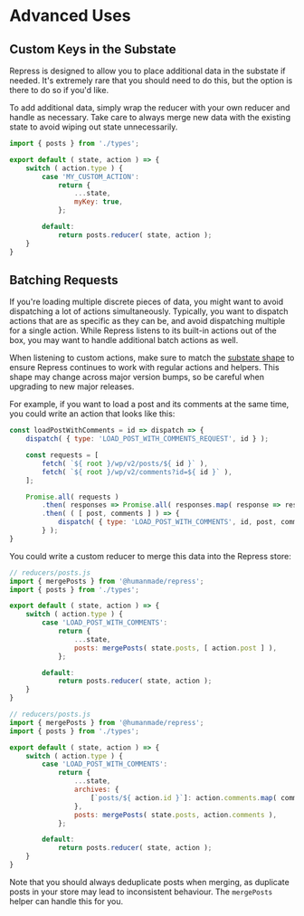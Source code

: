 # Advanced Uses

## Custom Keys in the Substate

Repress is designed to allow you to place additional data in the substate if needed. It's extremely rare that you should need to do this, but the option is there to do so if you'd like.

To add additional data, simply wrap the reducer with your own reducer and handle as necessary. Take care to always merge new data with the existing state to avoid wiping out state unnecessarily.

```js
import { posts } from './types';

export default ( state, action ) => {
	switch ( action.type ) {
		case 'MY_CUSTOM_ACTION':
			return {
				...state,
				myKey: true,
			};

		default:
			return posts.reducer( state, action );
	}
}
```

## Batching Requests

If you're loading multiple discrete pieces of data, you might want to avoid dispatching a lot of actions simultaneously. Typically, you want to dispatch actions that are as specific as they can be, and avoid dispatching multiple for a single action. While Repress listens to its built-in actions out of the box, you may want to handle additional batch actions as well.

When listening to custom actions, make sure to match the [substate shape](internals.md) to ensure Repress continues to work with regular actions and helpers. This shape may change across major version bumps, so be careful when upgrading to new major releases.

For example, if you want to load a post and its comments at the same time, you could write an action that looks like this:

```js
const loadPostWithComments = id => dispatch => {
	dispatch( { type: 'LOAD_POST_WITH_COMMENTS_REQUEST', id } );

	const requests = [
		fetch( `${ root }/wp/v2/posts/${ id }` ),
		fetch( `${ root }/wp/v2/comments?id=${ id }` ),
	];

	Promise.all( requests )
		.then( responses => Promise.all( responses.map( response => resp.json() ) ) )
		.then( ( [ post, comments ] ) => {
			dispatch( { type: 'LOAD_POST_WITH_COMMENTS', id, post, comments } );
		} );
}
```

You could write a custom reducer to merge this data into the Repress store:

```js
// reducers/posts.js
import { mergePosts } from '@humanmade/repress';
import { posts } from './types';

export default ( state, action ) => {
	switch ( action.type ) {
		case 'LOAD_POST_WITH_COMMENTS':
			return {
				...state,
				posts: mergePosts( state.posts, [ action.post ] ),
			};

		default:
			return posts.reducer( state, action );
	}
}
```

```js
// reducers/posts.js
import { mergePosts } from '@humanmade/repress';
import { posts } from './types';

export default ( state, action ) => {
	switch ( action.type ) {
		case 'LOAD_POST_WITH_COMMENTS':
			return {
				...state,
				archives: {
					[`posts/${ action.id }`]: action.comments.map( comment => comment.id ),
				},
				posts: mergePosts( state.posts, action.comments ),
			};

		default:
			return posts.reducer( state, action );
	}
}
```

Note that you should always deduplicate posts when merging, as duplicate posts in your store may lead to inconsistent behaviour. The `mergePosts` helper can handle this for you.
